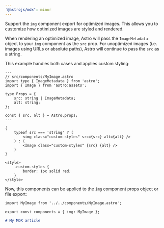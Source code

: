 ```yaml
---
'@astrojs/mdx': minor
---
```


Support the `img` component export for optimized images. This allows you to customize how optimized images are styled and rendered.

When rendering an optimized image, Astro will pass the `ImageMetadata` object to your `img` component as the `src` prop. For unoptimized images (i.e. images using URLs or absolute paths), Astro will continue to pass the `src` as a string.

This example handles both cases and applies custom styling:

```astro
---
// src/components/MyImage.astro
import type { ImageMetadata } from 'astro';
import { Image } from 'astro:assets';

type Props = {
	src: string | ImageMetadata;
	alt: string;
};

const { src, alt } = Astro.props;
---

{
	typeof src === 'string' ? (
		<img class="custom-styles" src={src} alt={alt} />
	) : (
		<Image class="custom-styles" {src} {alt} />
	)
}

<style>
	.custom-styles {
		border: 1px solid red;
	}
</style>
```

Now, this components can be applied to the `img` component props object or file export:

```md
import MyImage from '../../components/MyImage.astro';

export const components = { img: MyImage };

# My MDX article
```
